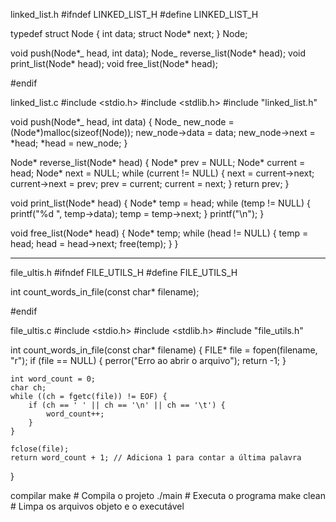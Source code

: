 linked_list.h
#ifndef LINKED_LIST_H
#define LINKED_LIST_H

typedef struct Node {
int data;
struct Node\* next;
} Node;

void push(Node\*_ head, int data);
Node_ reverse_list(Node* head);
void print_list(Node* head);
void free_list(Node\* head);

#endif

linked_list.c
#include <stdio.h>
#include <stdlib.h>
#include "linked_list.h"

void push(Node\*_ head, int data) {
Node_ new_node = (Node*)malloc(sizeof(Node));
new_node->data = data;
new_node->next = *head;
\*head = new_node;
}

Node* reverse_list(Node* head) {
Node* prev = NULL;
Node* current = head;
Node\* next = NULL;
while (current != NULL) {
next = current->next;
current->next = prev;
prev = current;
current = next;
}
return prev;
}

void print_list(Node* head) {
Node* temp = head;
while (temp != NULL) {
printf("%d ", temp->data);
temp = temp->next;
}
printf("\n");
}

void free_list(Node* head) {
Node* temp;
while (head != NULL) {
temp = head;
head = head->next;
free(temp);
}
}

---

file_ultis.h
#ifndef FILE_UTILS_H
#define FILE_UTILS_H

int count_words_in_file(const char\* filename);

#endif

file_ultis.c
#include <stdio.h>
#include <stdlib.h>
#include "file_utils.h"

int count_words_in_file(const char* filename) {
FILE* file = fopen(filename, "r");
if (file == NULL) {
perror("Erro ao abrir o arquivo");
return -1;
}

    int word_count = 0;
    char ch;
    while ((ch = fgetc(file)) != EOF) {
        if (ch == ' ' || ch == '\n' || ch == '\t') {
            word_count++;
        }
    }

    fclose(file);
    return word_count + 1; // Adiciona 1 para contar a última palavra

}

compilar
make # Compila o projeto
./main # Executa o programa
make clean # Limpa os arquivos objeto e o executável
